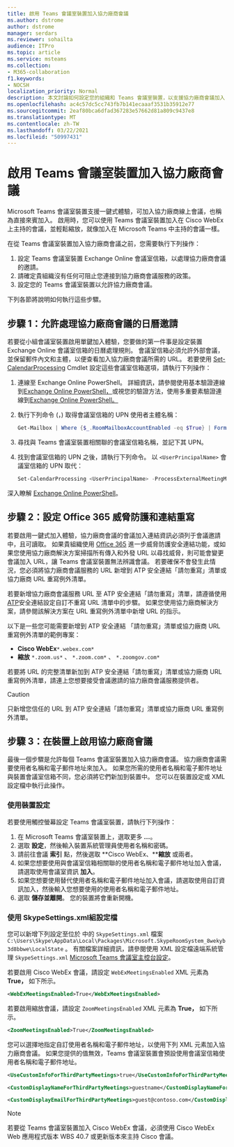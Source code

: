```yaml
---
title: 啟用 Teams 會議室裝置加入協力廠商會議
ms.author: dstrome
author: dstrome
manager: serdars
ms.reviewer: sohailta
audience: ITPro
ms.topic: article
ms.service: msteams
ms.collection:
- M365-collaboration
f1.keywords:
- NOCSH
localization_priority: Normal
description: 本文討論如何設定您的組織和 Teams 會議室裝置，以支援協力廠商會議加入 Cisco WebEx 和縮放。
ms.openlocfilehash: ac4c57dc5cc743fb7b141ecaaaf3531b35912e77
ms.sourcegitcommit: 2eaf80bca6dfad367283e57662d81a809c9437e8
ms.translationtype: MT
ms.contentlocale: zh-TW
ms.lasthandoff: 03/22/2021
ms.locfileid: "50997431"
---
```

# <a name="enable-teams-room-devices-to-join-third-party-meetings"></a>啟用 Teams 會議室裝置加入協力廠商會議

Microsoft Teams 會議室裝置支援一鍵式體驗，可加入協力廠商線上會議，也稱為直接來賓加入。 啟用時，您可以使用 Teams 會議室裝置加入在 Cisco WebEx 上主持的會議，並輕鬆縮放，就像加入在 Microsoft Teams 中主持的會議一樣。

在從 Teams 會議室裝置加入協力廠商會議之前，您需要執行下列操作：

1. 設定 Teams 會議室裝置 Exchange Online 會議室信箱，以處理協力廠商會議的邀請。
2. 請確定貴組織沒有任何可阻止您連接到協力廠商會議服務的政策。
3. 設定您的 Teams 會議室裝置以允許協力廠商會議。

下列各節將說明如何執行這些步驟。

## <a name="step-1-allow-calendar-invite-processing-for-third-party-meetings"></a>步驟 1：允許處理協力廠商會議的日曆邀請

若要從小組會議室裝置啟用單鍵加入體驗，您要做的第一件事是設定裝置 Exchange Online 會議室信箱的日曆處理規則。 會議室信箱必須允許外部會議，並保留郵件內文和主體，以便查看加入協力廠商會議所需的 URL。 若要使用 [Set-CalendarProcessing](https://docs.microsoft.com/powershell/module/exchange/set-calendarprocessing?view=exchange-ps.) Cmdlet 設定這些會議室信箱選項，請執行下列操作：

1. 連線至 Exchange Online PowerShell。 詳細資訊，請參閱使用基本驗證連線到[Exchange Online PowerShell，](https://docs.microsoft.com/powershell/exchange/connect-to-exchange-online-powershell?view=exchange-ps)或視您的驗證方法，使用多重要素驗證連線到[Exchange Online PowerShell。](https://docs.microsoft.com/powershell/exchange/mfa-connect-to-exchange-online-powershell?view=exchange-ps)

2. 執行下列命令 (，) 取得會議室信箱的 UPN 使用者主體名稱：

    ```powershell
    Get-Mailbox | Where {$_.RoomMailboxAccountEnabled -eq $True} | Format-Table Name, UserPrincipalName
    ```
    
3. 尋找與 Teams 會議室裝置相關聯的會議室信箱名稱，並記下其 UPN。

4. 找到會議室信箱的 UPN 之後，請執行下列命令。 以 `<UserPrincipalName>` 會議室信箱的 UPN 取代：

    ```powershell
    Set-CalendarProcessing <UserPrincipalName> -ProcessExternalMeetingMessages $True -DeleteComments $False -DeleteSubject $False
    ```

深入瞭解 [Exchange Online PowerShell](https://docs.microsoft.com/powershell/exchange/exchange-online-powershell?view=exchange-ps)。

## <a name="step-2-configure-office-365-threat-protection-and-link-rewrite"></a>步驟 2：設定 Office 365 威脅防護和連結重寫

若要啟用一鍵式加入體驗，協力廠商會議的會議加入連結資訊必須列于會議邀請中，且可讀取。 如果貴組織使用 [Office 365](https://docs.microsoft.com/microsoft-365/security/office-365-security/atp-safe-links) 進一步威脅防護安全連結功能，或如果您使用協力廠商解決方案掃描所有傳入和外發 URL 以尋找威脅，則可能會變更會議加入 URL，讓 Teams 會議室裝置無法辨識會議。 若要確保不會發生此情況，您必須將協力廠商會議服務的 URL 新增到 ATP 安全連結「請勿重寫」清單或協力廠商 URL 重寫例外清單。

若要新增協力廠商會議服務 URL 至 ATP 安全連結「請勿重寫」清單，請遵循使用 [ATP](https://docs.microsoft.com/microsoft-365/security/office-365-security/set-up-a-custom-do-not-rewrite-urls-list-with-atp?view=o365-worldwide)安全連結設定自訂不重寫 URL 清單中的步驟。 如果您使用協力廠商解決方案，請參閱該解決方案在 URL 重寫例外清單中新增 URL 的指示。

以下是一些您可能需要新增到 ATP 安全連結 「請勿重寫」清單或協力廠商 URL 重寫例外清單的範例專案：

- **Cisco WebEx**`*.webex.com*`
- **縮放** `*.zoom.us*` 、 `*.zoom.com*` 、 `*.zoomgov.com*`

若要將 URL 的完整清單新加到 ATP 安全連結「請勿重寫」清單或協力廠商 URL 重寫例外清單，請連上您想要接受會議邀請的協力廠商會議服務提供者。 

> [!CAUTION]
> 只新增您信任的 URL 到 ATP 安全連結「請勿重寫」清單或協力廠商 URL 重寫例外清單。

## <a name="step-3-enable-third-party-meetings-on-device"></a>步驟 3：在裝置上啟用協力廠商會議

最後一個步驟是允許每個 Teams 會議室裝置加入協力廠商會議。 協力廠商會議需要使用者名稱和電子郵件地址來加入。 如果您所需的使用者名稱和電子郵件地址與裝置會議室信箱不同，您必須將它們新加到裝置中。 您可以在裝置設定或 XML 設定檔中執行此操作。

### <a name="use-device-settings"></a>使用裝置設定

若要使用觸控螢幕設定 Teams 會議室裝置，請執行下列操作：

1. 在 Microsoft Teams 會議室裝置上，選取更多 **...**。
2. 選取 **設定**，然後輸入裝置系統管理員使用者名稱和密碼。
3. 請前往會議 **索引** 點，然後選取 **Cisco WebEx、****縮放** 或兩者。
4. 如果您想要使用與會議室信箱相關聯的使用者名稱和電子郵件地址加入會議，請選取使用會議室資訊 **加入**。
5. 如果您想要使用替代使用者名稱和電子郵件地址加入會議，請選取使用自訂資訊加入，然後輸入您想要使用的使用者名稱和電子郵件地址。
6. 選取 **儲存並離開**。 您的裝置將會重新開機。

### <a name="use-the-skypesettingsxml-configuration-file"></a>使用 SkypeSettings.xml組設定檔

您可以新增下列設定至位於 中的 `SkypeSettings.xml` 檔案 `C:\Users\Skype\AppData\Local\Packages\Microsoft.SkypeRoomSystem_8wekyb3d8bbwe\LocalState` 。 有關檔案詳細資訊，請參閱使用 XML 設定檔遠端系統管理 `SkypeSettings.xml` [Microsoft Teams 會議室主控台設定](xml-config-file.md)。

若要啟用 Cisco WebEx 會議，請設定 `WebExMeetingsEnabled` XML 元素為 **True，** 如下所示。

```xml
<WebExMeetingsEnabled>True</WebExMeetingsEnabled>
```

若要啟用縮放會議，請設定 `ZoomMeetingsEnabled` XML 元素為 **True，** 如下所示。

```xml
<ZoomMeetingsEnabled>True</ZoomMeetingsEnabled>
```

您可以選擇地指定自訂使用者名稱和電子郵件地址，以使用下列 XML 元素加入協力廠商會議。 如果您提供的值無效，Teams 會議室裝置會預設使用會議室信箱使用者名稱和電子郵件地址。

```xml
<UseCustomInfoForThirdPartyMeetings>true</UseCustomInfoForThirdPartyMeetings>

<CustomDisplayNameForThirdPartyMeetings>guestname</CustomDisplayNameForThirdPartyMeetings>

<CustomDisplayEmailForThirdPartyMeetings>guest@contoso.com</CustomDisplayEmailForThirdPartyMeetings>
```

> [!NOTE]
> 若要從 Teams 會議室裝置加入 Cisco WebEx 會議，必須使用 Cisco WebEx Web 應用程式版本 WBS 40.7 或更新版本來主持 Cisco 會議。
